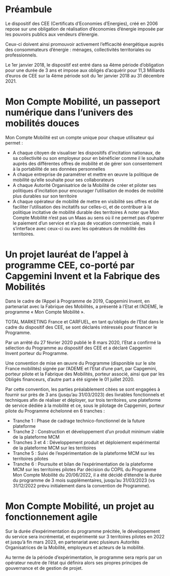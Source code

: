 # Préambule
Le dispositif des CEE (Certificats d’Economies d’Energies), créé en 2006 repose sur une obligation de réalisation d’économies d’énergie imposée par les pouvoirs publics aux vendeurs d’énergie.

Ceux-ci doivent ainsi promouvoir activement l’efficacité énergétique auprès des consommateurs d’énergie : ménages, collectivités territoriales ou professionnels.

Le 1er janvier 2018, le dispositif est entré dans sa 4ème période d’obligation pour une durée de 3 ans et impose aux obligés d’acquérir pour 11,3 Milliards d’euros de CEE sur la 4ème période soit du 1er janvier 2018 au 31 décembre 2021. 

# Mon Compte Mobilité, un passeport numérique dans l’univers des mobilités douces
Mon Compte Mobilité est un compte unique pour chaque utilisateur qui permet : 
-	A chaque citoyen de visualiser les dispositifs d’incitation nationaux, de sa collectivité ou son employeur pour en bénéficier comme il le souhaite auprès des différentes offres de mobilité et de gérer son consentement à la portabilité de ses données personnelles 
-	A chaque entreprise de paramétrer et mettre en œuvre la politique de mobilité qu’elle souhaite pour ses collaborateurs 
-	A chaque Autorité Organisatrice de la Mobilité de créer et piloter ses politiques d’incitation pour encourager l’utilisation de modes de mobilité plus durables sur son territoire 
-	A chaque opérateur de mobilité de mettre en visibilité ses offres et de faciliter l’utilisation des incitatifs sur celles-ci, et de contribuer à la politique incitative de mobilité durable des territoires
A noter que Mon Compte Mobilité n’est pas un Maas au sens où il ne permet pas d’opérer le paiement d’un service et n’a pas de vocation commerciale, mais il s’interface avec ceux-ci ou avec les opérateurs de mobilité des territoires.

# Un projet lauréat de l’appel à programme CEE, co-porté par Capgemini Invent et la Fabrique des Mobilités
Dans le cadre de l’Appel à Programme de 2019, Capgemini Invent, en partenariat avec la Fabrique des Mobilités, a présenté à l’Etat et l’ADEME, le programme « Mon Compte Mobilité ».

TOTAL MARKETING France et CARFUEL, en tant qu’obligés de l’Etat dans le cadre du dispositif des CEE, se sont déclarés intéressés pour financer le Programme.

Par un arrêté du 27 février 2020 publié le 8 mars 2020, l’Etat a confirmé la sélection du Programme au dispositif des CEE et a déclaré Capgemini Invent porteur du Programme.

Une convention de mise en œuvre du Programme (disponible sur le site France mobilités) signée par l’ADEME et l’Etat d’une part, par Capgemini, porteur pilote et la Fabrique des Mobilités, porteur associé, ainsi que par les Obligés financeurs, d’autre part a été signée le 01 juillet 2020.

Par cette convention, les parties préalablement citées se sont engagées à fournir sur près de 3 ans (jusqu’au 31/03/2023) des livrables fonctionnels et techniques afin de réaliser et déployer, sur trois territoires, une plateforme de service dédiée à la mobilité et ce, sous le pilotage de Capgemini, porteur pilote du Programme échelonné en 6 tranches : 

- Tranche 1 : Phase de cadrage technico-fonctionnel de la future plateforme
- Tranche 2 : Construction et développement d’un produit minimum viable de la plateforme MCM
- Tranches 3 et 4 : Développement produit et déploiement expérimental de la plateforme MCM sur les territoires
- Tranche 5 : Suivi de l’expérimentation de la plateforme MCM sur les territoires pilotes
- Tranche 6 : Poursuite et bilan de l’expérimentation de la plateforme MCM sur les territoires pilotes
Par décision du COPIL du Programme Mon Compte Mobilité du 20/06/2022, il a été décidé d’étendre la durée du programme de 3 mois supplémentaires, jusqu’au 31/03/2023 (vs 31/12/2022 prévu initialement dans la convention de Programme).

# Mon Compte Mobilité, un projet au fonctionnement agile 
Sur la durée d’expérimentation du programme précitée, le développement du service sera incrémental, et expérimenté sur 3 territoires pilotes en 2022 et jusqu’à fin mars 2023, en partenariat avec plusieurs Autorités Organisatrices de la Mobilité, employeurs et acteurs de la mobilité.

Au terme de la période d’expérimentation, le programme sera repris par un opérateur neutre de l’état qui définira alors ses propres principes de gouvernance et de gestion de projet. 
